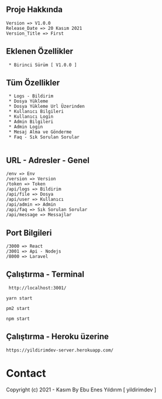 ## Proje Hakkında

 ```
 Version => V1.0.0
 Release_Date => 20 Kasım 2021
 Version_Title => First
  ```

 ## Eklenen Özellikler

 ```
  * Birinci Sürüm [ V1.0.0 ]
  ```
  
## Tüm Özellikler

 ```
  * Logs - Bildirim 
  * Dosya Yükleme
  * Dosya Yükleme Url Üzerinden
  * Kullanıcı Bilgileri
  * Kullanıcı Login
  * Admin Bilgileri
  * Admin Login
  * Mesaj Alma ve Gönderme
  * Faq - Sık Sorulan Sorular
  
  ```

 ## URL - Adresler - Genel

 ```
 /env => Env
 /version => Version
 /token => Token
 /api/logs => Bildirim
 /api/file => Dosya
 /api/user => Kullanıcı
 /api/admin => Admin
 /api/faq => Sık Sorulan Sorular
 /api/message => Messajlar
  ```
  
  
## Port Bilgileri

 ```
 /3000 => React
 /3001 => Api - Nodejs
 /8000 => Laravel
  ```

## Çalıştırma - Terminal

 ```
  http://localhost:3001/
 ```

```
yarn start
```
```
pm2 start
```
```
npm start
```

## Çalıştırma - Heroku üzerine

```
https://yildirimdev-server.herokuapp.com/
```


# Contact
Copyright (c) 2021 - Kasım  By Ebu Enes Yıldırım [ yildirimdev ]
